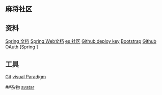 ## 麻将社区

## 资料
[Spring 文档](https://spring.io.guides)
[Spring Web文档](https://spring.io/guides/gs/serving-web-content/)
[es 社区](https://elasticsearch.cn/explore)
[Github deploy key](https://developer.github.com/v3/guides/managing-deploy-keys/#deploy-keys)
[Bootstrap](https://v3.bootcss.com/getting-started/)
[Github OAuth](https://developer.github.com/apps/building-oauth-apps/creating-an-oauth-app/)
[Spring ]

## 工具
[Git](https://git-scm.com/download)
[visual Paradigm](https://www.visual-paradigm.com)

##杂物
[avatar](E:/找实习/项目学习/MaJiang/杂物/Github登陆时序图)
